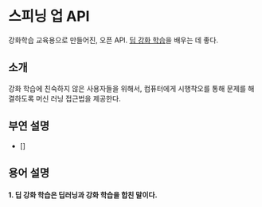 # 스피닝 업 API

강화학습 교육용으로 만들어진, 오픈 API. [딥 강화 학습](#1.-딥러닝과-강화-학습을-합친-말이다)을 배우는 데 좋다.



## 소개
강화 학습에 친숙하지 않은 사용자들을 위해서, 컴퓨터에게 시행착오를 통해 문제를 해결하도록 머신 러닝 접근법을 제공한다.  

## 부연 설명
 - []
 
 
 
 
 
 
 ## 용어 설명
 #### 1. 딥 강화 학습은 딥러닝과 강화 학습을 합친 말이다.
 
